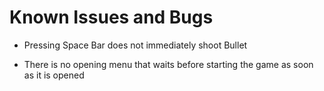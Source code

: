 # Known Issues and Bugs
- Pressing Space Bar does not immediately shoot Bullet

- There is no opening menu that waits before starting the game as soon as it is opened

